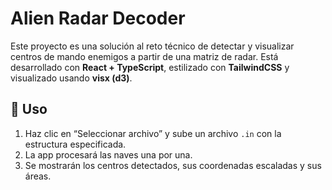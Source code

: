 #  Alien Radar Decoder

Este proyecto es una solución al reto técnico de detectar y visualizar centros de mando enemigos a partir de una matriz de radar. Está desarrollado con **React + TypeScript**, estilizado con **TailwindCSS** y visualizado usando **visx (d3)**.

## 🧠 Uso

1. Haz clic en “Seleccionar archivo” y sube un archivo `.in` con la estructura especificada.
2. La app procesará las naves una por una.
3. Se mostrarán los centros detectados, sus coordenadas escaladas y sus áreas.
